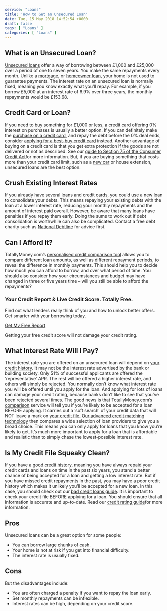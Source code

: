 ```yaml
---
service: "Loans"
title: 'How to Get an Unsecured Loan'
date: Tue, 15 May 2018 14:52:54 +0000
draft: false
tags: [ "Loans" ]
categories: [ "Loans" ]
---
```


What is an Unsecured Loan?
--------------------------

[Unsecured loans](https://www.totallymoney.com/loans/unsecured/) offer a way of borrowing between £1,000 and £25,000 over a period of one to seven years. You make the same repayments every month. Unlike a [mortgage](https://www.totallymoney.com/mortgages/), or [homeowner loan](https://www.totallymoney.com/loans/homeowner/), your home is not used to guarantee payments. The interest rate on an unsecured loan is normally fixed, meaning you know exactly what you’ll repay. For example, if you borrow £5,000 at an interest rate of 6.9% over three years, the monthly repayments would be £153.68.

Credit Card or Loan?
--------------------

If you need to buy something for £1,000 or less, a credit card offering 0% interest on purchases is usually a better option. If you can definitely make the [purchase on a credit card](https://www.totallymoney.com/credit-cards/purchase/), and repay the debt before the 0% deal ends, consider [applying for a best-buy credit card](https://www.totallymoney.com/credit-cards/) instead. Another advantage of buying on a credit card is that you get extra protection if the goods are not delivered or not as described. See our [guide to Section 75 of the Consumer Credit Act](https://www.totallymoney.com/credit-cards/section-75-consumer-credit-act/)for more information. But, if you are buying something that costs more than your credit card limit, such as a [new car](https://www.totallymoney.com/loans/car-finance/) or house extension, unsecured loans are the best option.

Crush Existing Interest Rates
-----------------------------

If you already have several loans and credit cards, you could use a new loan to consolidate your debts. This means repaying your existing debts with the loan at a lower interest rate, reducing your monthly repayments and the amount of interest paid overall. However, be aware that many loans have penalties if you repay them early. Doing the sums to work out if debt consolidation is worthwhile can also be complicated. Contact a free debt charity such as [National Debtline](http://www.nationaldebtline.co.uk/) for advice first.

Can I Afford It?
----------------

TotallyMoney.com’s [personalised credit comparison tool](https://www.totallymoney.com/loans/) allows you to compare different loan amounts, as well as different repayment periods, to reveal the difference in monthly payments. This should help you to decide how much you can afford to borrow, and over what period of time. You should also consider how your circumstances and budget may have changed in three or five years time – will you still be able to afford the repayments?


### Your Credit Report & Live Credit Score. Totally Free.

Find out what lenders really think of you and how to unlock better offers. Get smarter with your borrowing today.

[Get My Free Report](https://www.totallymoney.com/free-credit-report/)

Getting your free credit score will not damage your credit rating.

What Interest Rate Will I Pay?
------------------------------

The interest rate you are offered on an unsecured loan will depend on [your credit history](https://www.totallymoney.com/free-credit-report/). It may not be the interest rate advertised by the bank or building society. Only 51% of successful applicants are offered the ‘representative’ APR. The rest will be offered a higher interest rate, and others will simply be rejected. You normally don’t know what interest rate you will be offered until you apply for the loan. And applying for lots of loans can damage your credit rating, because banks don’t like to see that you’ve been rejected several times. The good news is that TotallyMoney.com’s [comparison](https://www.totallymoney.com/loans/) service will tell you if you’re likely to be accepted for a loan BEFORE applying. It carries out a ‘soft search’ of your credit data that will NOT leave a mark on [your credit file.](https://www.totallymoney.com/free-credit-report/) [Our advanced credit matching technology](https://www.totallymoney.com/loans/) then compares a wide selection of loan providers to give you a broad choice. This means you can only apply for loans that you know you’re likely to get. It’s much more important to apply for a loan that is affordable and realistic than to simply chase the lowest-possible interest rate.

Is My Credit File Squeaky Clean?
--------------------------------

If you have a [good credit history](https://www.totallymoney.com/free-credit-report/), meaning you have always repaid your credit cards and loans on time in the past six years, you stand a better chance of being accepted for a loan and getting a low interest rate. But if you have missed credit repayments in the past, you may have a poor credit history which makes it unlikely you’ll be accepted for a new loan. In this case, you should check out our [bad credit loans guide](https://www.totallymoney.com/loans/bad-credit/). It is important to check your credit file BEFORE applying for a loan. You should ensure that all information is accurate and up-to-date. Read our [credit rating guide](https://www.totallymoney.com/free-credit-report/understanding-your-credit-score/)for more information.

Pros
----

Unsecured loans can be a great option for some people:

*   You can borrow large chunks of cash.
*   Your home is not at risk if you get into financial difficulty.
*   The interest rate is usually fixed.

Cons
----

But the disadvantages include:

*   You are often charged a penalty if you want to repay the loan early.
*   Set monthly repayments can be inflexible.
*   Interest rates can be high, depending on your credit score.

